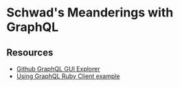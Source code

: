 # Schwad's Meanderings with GraphQL


## Resources

* [Github GraphQL GUI Explorer](https://developer.github.com/v4/explorer/)
* [Using GraphQL Ruby Client example](https://medium.com/devnetwork/interacting-with-github-graphql-api-in-ruby-6a09249dd44f)
